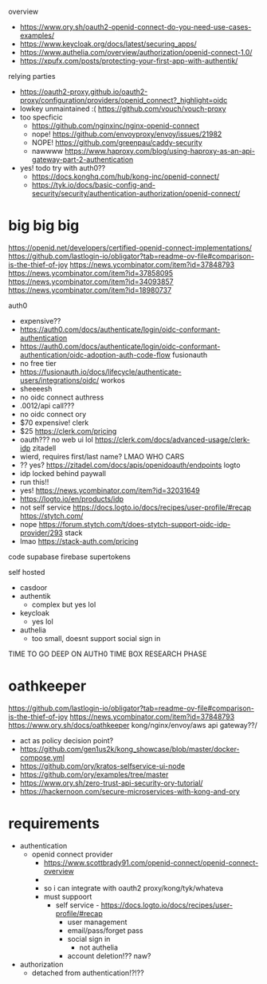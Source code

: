 

overview
- https://www.ory.sh/oauth2-openid-connect-do-you-need-use-cases-examples/
- https://www.keycloak.org/docs/latest/securing_apps/
- https://www.authelia.com/overview/authorization/openid-connect-1.0/
- https://xpufx.com/posts/protecting-your-first-app-with-authentik/

relying parties
- https://oauth2-proxy.github.io/oauth2-proxy/configuration/providers/openid_connect?_highlight=oidc
- lowkey unmaintained :( https://github.com/vouch/vouch-proxy
- too specficic
	- https://github.com/nginxinc/nginx-openid-connect
	- nope! https://github.com/envoyproxy/envoy/issues/21982
	- NOPE! https://github.com/greenpau/caddy-security
	- nawwww https://www.haproxy.com/blog/using-haproxy-as-an-api-gateway-part-2-authentication
- yes! todo try with auth0??
	- https://docs.konghq.com/hub/kong-inc/openid-connect/
	- https://tyk.io/docs/basic-config-and-security/security/authentication-authorization/openid-connect/

# big big big
https://openid.net/developers/certified-openid-connect-implementations/
https://github.com/lastlogin-io/obligator?tab=readme-ov-file#comparison-is-the-thief-of-joy
https://news.ycombinator.com/item?id=37848793
https://news.ycombinator.com/item?id=37858095
https://news.ycombinator.com/item?id=34093857
https://news.ycombinator.com/item?id=18980737

auth0
- expensive??
- https://auth0.com/docs/authenticate/login/oidc-conformant-authentication
- https://auth0.com/docs/authenticate/login/oidc-conformant-authentication/oidc-adoption-auth-code-flow
fusionauth
- no free tier
- https://fusionauth.io/docs/lifecycle/authenticate-users/integrations/oidc/
workos
- sheeeesh
- no oidc connect
authress
- .0012/api call???
- no oidc connect
ory
- $70 expensive!
clerk
- $25 https://clerk.com/pricing
- oauth??? no web ui lol https://clerk.com/docs/advanced-usage/clerk-idp
zitadell
- wierd, requires first/last name? LMAO WHO CARS
- ?? yes? https://zitadel.com/docs/apis/openidoauth/endpoints
logto
- idp locked behind paywall
- run this!!
- yes! https://news.ycombinator.com/item?id=32031649
- https://logto.io/en/products/idp
- not self service https://docs.logto.io/docs/recipes/user-profile/#recap
https://stytch.com/
- nope https://forum.stytch.com/t/does-stytch-support-oidc-idp-provider/293
stack
- lmao https://stack-auth.com/pricing

code
supabase
firebase
supertokens

self hosted
- casdoor
- authentik
	- complex but yes lol
- keycloak
	- yes lol
- authelia
	- too small, doesnt support social sign in


TIME TO GO DEEP ON AUTH0
TIME BOX RESEARCH PHASE
# oathkeeper
https://github.com/lastlogin-io/obligator?tab=readme-ov-file#comparison-is-the-thief-of-joy
https://news.ycombinator.com/item?id=37848793
https://www.ory.sh/docs/oathkeeper
kong/nginx/envoy/aws api gateway??/
- act as policy decision point?
- https://github.com/gen1us2k/kong_showcase/blob/master/docker-compose.yml
- https://github.com/ory/kratos-selfservice-ui-node
- https://github.com/ory/examples/tree/master
- https://www.ory.sh/zero-trust-api-security-ory-tutorial/
- https://hackernoon.com/secure-microservices-with-kong-and-ory

# requirements
- authentication
	- openid connect provider
		- https://www.scottbrady91.com/openid-connect/openid-connect-overview
		- 
		- so i can integrate with oauth2 proxy/kong/tyk/whateva
		- must suppoort
			- self service - https://docs.logto.io/docs/recipes/user-profile/#recap
				- user management
				- email/pass/forget pass
				- social sign in
					- not authelia
				- account deletion!?? naw?
- authorization
	- detached from authentication!?!??